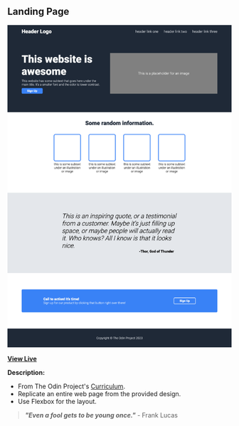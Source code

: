 ## Landing Page

![Landing Page Screenshot](https://github.com/ejmiranda/landing-page/blob/main/media/screenshot.png)

**[View Live](https://ejmiranda.github.io/landing-page/)**

**Description:**
- From The Odin Project's [Curriculum](https://www.theodinproject.com/lessons/foundations-landing-page).
- Replicate an entire web page from the provided design. 
- Use Flexbox for the layout.

> **_"Even a fool gets to be young once."_** - Frank Lucas